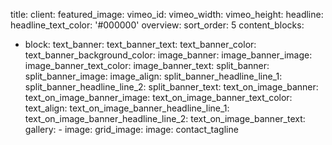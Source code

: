 title:
client:
featured_image:
vimeo_id:
vimeo_width:
vimeo_height:
headline:
headline_text_color: '#000000'
overview:
sort_order: 5
content_blocks:
  - block:
      text_banner:
        text_banner_text:
        text_banner_color:
        text_banner_background_color:
      image_banner:
        image_banner_image:
        image_banner_text_color:
        image_banner_text:
      split_banner:
        split_banner_image:
        image_align:
        split_banner_headline_line_1:
        split_banner_headline_line_2:
        split_banner_text:
      text_on_image_banner:
        text_on_image_banner_image:
        text_on_image_banner_text_color:
        text_align:
        text_on_image_banner_headline_line_1:
        text_on_image_banner_headline_line_2:
        text_on_image_banner_text:
      gallery:
        - image:
      grid_image:
        image:
contact_tagline